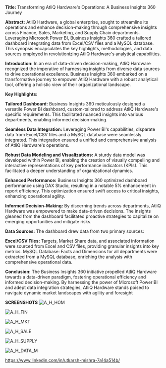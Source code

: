 **Title:** Transforming AtliQ Hardware's Operations: A Business Insights 360 Journey

**Abstract:**
AtliQ Hardware, a global enterprise, sought to streamline its operations and enhance decision-making through comprehensive insights across Finance, 
Sales, Marketing, and Supply Chain departments. Leveraging Microsoft Power BI, Business Insights 360 crafted a tailored dashboard integrating data 
from Excel/CSV files and a MySQL database. This synopsis encapsulates the key highlights, methodologies, and data sources employed in revolutionizing 
AtliQ Hardware's analytical capabilities.

**Introduction:**
In an era of data-driven decision-making, AtliQ Hardware recognized the imperative of harnessing insights from diverse data sources to drive 
operational excellence. Business Insights 360 embarked on a transformative journey to empower AtliQ Hardware with a robust analytical tool, 
offering a holistic view of their organizational landscape.

**Key Highlights:**

**Tailored Dashboard:** Business Insights 360 meticulously designed a versatile Power BI dashboard, custom-tailored to address AtliQ Hardware's specific requirements. 
This facilitated nuanced insights into various departments, enabling informed decision-making.

**Seamless Data Integration:** Leveraging Power BI's capabilities, disparate data from Excel/CSV files and a MySQL database were seamlessly integrated. 
This integration ensured a unified and comprehensive analysis of AtliQ Hardware's operations.

**Robust Data Modeling and Visualizations:** A sturdy data model was developed within Power BI, 
enabling the creation of visually compelling and interactive representations of key performance indicators (KPIs). 
This facilitated a deeper understanding of organizational dynamics.

**Enhanced Performance:** Business Insights 360 optimized dashboard performance using DAX Studio, resulting in a notable 5% enhancement in report efficiency. 
This optimization ensured swift access to critical insights, enhancing operational agility.

**Informed Decision-Making:** By discerning trends across departments, AtliQ Hardware was empowered to make data-driven decisions. 
The insights gleaned from the dashboard facilitated proactive strategies to capitalize on emerging opportunities and mitigate risks.

**Data Sources:**
The dashboard drew data from two primary sources:

**Excel/CSV Files:** Targets, Market Share data, and associated information were sourced from Excel and CSV files, providing granular insights into key metrics.
MySQL Database: Facts and Dimensions for all departments were extracted from a MySQL database, enriching the analysis with comprehensive operational data.

**Conclusion:**
The Business Insights 360 initiative propelled AtliQ Hardware towards a data-driven paradigm, fostering operational efficiency and informed decision-making. 
By harnessing the power of Microsoft Power BI and adept data integration strategies, 
AtliQ Hardware stands poised to navigate dynamic market landscapes with agility and foresight

**SCREENSHOTS**
![A_H_HOM](https://github.com/Utkarsh1m/Business-Insights-360/assets/159425641/b26f4d07-14b4-4cdf-a108-a8a634f2b612)

![A_H_FIN](https://github.com/Utkarsh1m/Business-Insights-360/assets/159425641/ee64bada-4898-42f7-ae80-e321372d2dc4)

![A_H_MKT](https://github.com/Utkarsh1m/Business-Insights-360/assets/159425641/b2e6b740-66e7-49fa-a54d-b4d6e4d0cbe5)

![A_H_SALE](https://github.com/Utkarsh1m/Business-Insights-360/assets/159425641/c0f20052-6526-4410-8469-2f22cc437e9b)


![A_H_SUPPLY](https://github.com/Utkarsh1m/Business-Insights-360/assets/159425641/08f42da1-8e7a-4bce-becb-a8b8aa40318c)

![A_H_DATA_M](https://github.com/Utkarsh1m/Business-Insights-360/assets/159425641/d27d282c-9e8e-4779-848e-a842f9fff296)

https://www.linkedin.com/in/utkarsh-mishra-7a14a514b/

